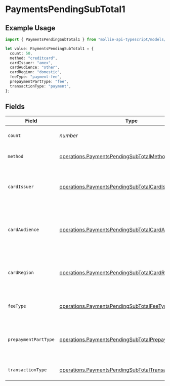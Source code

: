# PaymentsPendingSubTotal1

## Example Usage

```typescript
import { PaymentsPendingSubTotal1 } from "mollie-api-typescript/models/operations";

let value: PaymentsPendingSubTotal1 = {
  count: 50,
  method: "creditcard",
  cardIssuer: "amex",
  cardAudience: "other",
  cardRegion: "domestic",
  feeType: "payment-fee",
  prepaymentPartType: "fee",
  transactionType: "payment",
};
```

## Fields

| Field                                                                                                                          | Type                                                                                                                           | Required                                                                                                                       | Description                                                                                                                    | Example                                                                                                                        |
| ------------------------------------------------------------------------------------------------------------------------------ | ------------------------------------------------------------------------------------------------------------------------------ | ------------------------------------------------------------------------------------------------------------------------------ | ------------------------------------------------------------------------------------------------------------------------------ | ------------------------------------------------------------------------------------------------------------------------------ |
| `count`                                                                                                                        | *number*                                                                                                                       | :heavy_minus_sign:                                                                                                             | Number of transactions of this type                                                                                            | 50                                                                                                                             |
| `method`                                                                                                                       | [operations.PaymentsPendingSubTotalMethod1](../../models/operations/paymentspendingsubtotalmethod1.md)                         | :heavy_minus_sign:                                                                                                             | Payment type of the transactions                                                                                               | creditcard                                                                                                                     |
| `cardIssuer`                                                                                                                   | [operations.PaymentsPendingSubTotalCardIssuer1](../../models/operations/paymentspendingsubtotalcardissuer1.md)                 | :heavy_minus_sign:                                                                                                             | In case of payments transactions with card, the card issuer will be available                                                  | amex                                                                                                                           |
| `cardAudience`                                                                                                                 | [operations.PaymentsPendingSubTotalCardAudience1](../../models/operations/paymentspendingsubtotalcardaudience1.md)             | :heavy_minus_sign:                                                                                                             | In case of payments trnsactions with card, the card audience will be available.                                                | other                                                                                                                          |
| `cardRegion`                                                                                                                   | [operations.PaymentsPendingSubTotalCardRegion1](../../models/operations/paymentspendingsubtotalcardregion1.md)                 | :heavy_minus_sign:                                                                                                             | In case of payments transactions with card, the card region will be available.                                                 | domestic                                                                                                                       |
| `feeType`                                                                                                                      | [operations.PaymentsPendingSubTotalFeeType1](../../models/operations/paymentspendingsubtotalfeetype1.md)                       | :heavy_minus_sign:                                                                                                             | Present when the transaction represents a fee.                                                                                 | payment-fee                                                                                                                    |
| `prepaymentPartType`                                                                                                           | [operations.PaymentsPendingSubTotalPrepaymentPartType1](../../models/operations/paymentspendingsubtotalprepaymentparttype1.md) | :heavy_minus_sign:                                                                                                             | Prepayment part: fee itself, reimbursement, discount, VAT or rounding compensation.                                            | fee                                                                                                                            |
| `transactionType`                                                                                                              | [operations.PaymentsPendingSubTotalTransactionType1](../../models/operations/paymentspendingsubtotaltransactiontype1.md)       | :heavy_minus_sign:                                                                                                             | Represents the transaction type                                                                                                | payment                                                                                                                        |